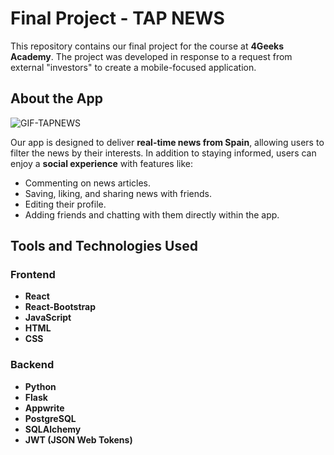 # Final Project - TAP NEWS

This repository contains our final project for the course at **4Geeks Academy**. The project was developed in response to a request from external "investors" to create a mobile-focused application.

## About the App
![GIF-TAPNEWS](https://github.com/user-attachments/assets/30b0dfcf-5fae-4f1f-93b8-0fe6a77f9562)

Our app is designed to deliver **real-time news from Spain**, allowing users to filter the news by their interests. In addition to staying informed, users can enjoy a **social experience** with features like:

- Commenting on news articles.
- Saving, liking, and sharing news with friends.
- Editing their profile.
- Adding friends and chatting with them directly within the app.

## Tools and Technologies Used

### Frontend

- **React**
- **React-Bootstrap**
- **JavaScript**
- **HTML**
- **CSS**

### Backend

- **Python**
- **Flask**
- **Appwrite**
- **PostgreSQL**
- **SQLAlchemy**
- **JWT (JSON Web Tokens)**




